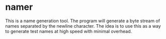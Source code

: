 # namer

This is a name generation tool. The program will generate a byte stream of names separated by the newline character. 
The idea is to use this as a way to generate test names at high speed with minimal overhead.